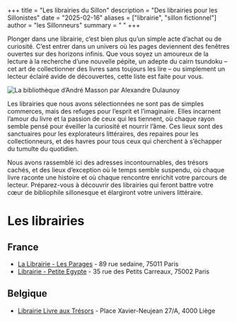 +++
title = "Les librairies du Sillon"
description = "Des librairies pour les Sillonistes"
date = "2025-02-16"
aliases = ["librairie", "sillon fictionnel"]
author = "les Sillonneurs"
summary = " "
+++

Plonger dans une librairie, c’est bien plus qu’un simple acte d’achat
ou de curiosité. C’est entrer dans un univers où les pages deviennent
des fenêtres ouvertes sur des horizons infinis. Que vous soyez un
amoureux de la lecture à la recherche d’une nouvelle pépite, un adepte
du cairn tsundoku – cet art de collectionner des livres sans toujours
les lire – ou simplement un lecteur éclairé avide de découvertes,
cette liste est faite pour vous.

![La bibliothèque d’André Masson par Alexandre Dulaunoy](/images/andre_masson_library.jpg)

Les librairies que nous avons sélectionnées ne sont pas de simples
commerces, mais des refuges pour l’esprit et l’imaginaire. Elles
incarnent l’amour du livre et la passion de ceux qui les tiennent, où
chaque rayon semble pensé pour éveiller la curiosité et nourrir l’âme.
Ces lieux sont des sanctuaires pour les explorateurs littéraires, des
repaires pour les collectionneurs, et des havres pour tous ceux qui
cherchent à s’échapper du tumulte du quotidien.

Nous avons rassemblé ici des adresses incontournables, des trésors
cachés, et des lieux d’exception où le temps semble suspendu, où
chaque livre raconte une histoire et où chaque rencontre enrichit
votre parcours de lecteur. Préparez-vous à découvrir des librairies
qui feront battre votre cœur de bibliophile sillonesque et élargiront votre
univers littéraire.


# Les librairies

## France

- [La Librairie - Les Parages](/post/librairie-les-parages/) - 89 rue sedaine, 75011 Paris
- [Librairie - Petite Egypte](/post/spectres-de-ma-vie/) - 35 rue des Petits Carreaux, 75002 Paris

## Belgique

- [Librairie Livre aux Trésors](https://www.leslibrairiesindependantes.be/librairie/44-livre-aux-tresors) - Place Xavier-Neujean 27/A, 4000 Liège
